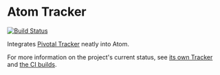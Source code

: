 # Atom Tracker

[![Build Status][3]][4]

Integrates [Pivotal Tracker][1] neatly into Atom.

For more information on the project's current status, see [its own Tracker][2]
and [the CI builds][4]. 

[1]: https://www.pivotaltracker.com
[2]: https://www.pivotaltracker.com/n/projects/1520307
[3]: https://travis-ci.org/textbook/atom-tracker.svg?branch=master
[4]: https://travis-ci.org/textbook/atom-tracker

